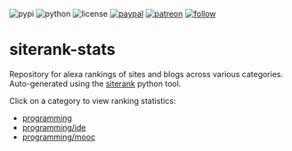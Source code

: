 
![pypi](https://img.shields.io/pypi/v/siterank.svg)
![python](https://img.shields.io/pypi/pyversions/siterank.svg)
![license](https://img.shields.io/github/license/prahladyeri/siterank-stats.svg)
[![paypal](https://img.shields.io/badge/PayPal-donate-blue.svg?logo=paypal)](https://www.paypal.com/cgi-bin/webscr?cmd=_s-xclick&hosted_button_id=JM8FUXNFUK6EU)
[![patreon](https://img.shields.io/badge/Patreon-donate-red.svg?logo=patreon)](https://www.patreon.com/prahladyeri)
[![follow](https://img.shields.io/twitter/follow/prahladyeri.svg?style=social)](https://twitter.com/prahladyeri)


# siterank-stats
Repository for alexa rankings of sites and blogs across various categories.
Auto-generated using the [siterank](https://github.com/prahladyeri/siterank) python tool.
    
Click on a category to view ranking statistics:
    
- [programming](programming.md)
- [programming/ide](programming_ide.md)
- [programming/mooc](programming_mooc.md)
